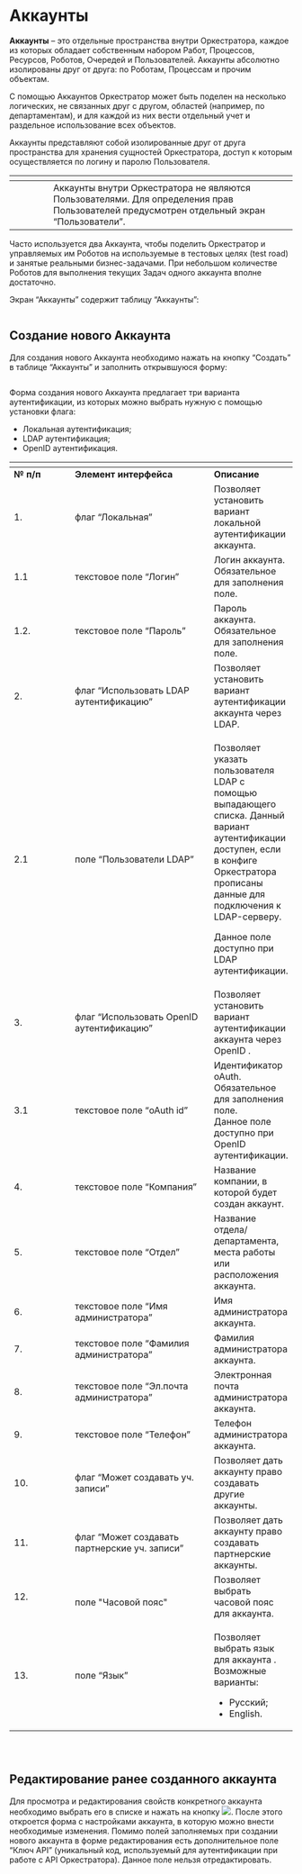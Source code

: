 # Аккаунты

**Аккаунты** – это отдельные пространства внутри Оркестратора, каждое из которых обладает собственным набором Работ, Процессов, Ресурсов, Роботов, Очередей и Пользователей. Аккаунты абсолютно изолированы друг от друга: по Роботам, Процессам и прочим объектам.

С помощью Аккаунтов Оркестратор может быть поделен на несколько логических, не связанных друг с другом, областей (например, по департаментам), и для каждой из них вести отдельный учет и раздельное использование всех объектов.

Аккаунты представляют собой изолированные друг от друга пространства для хранения сущностей Оркестратора, доступ к которым осуществляется по логину и паролю Пользователя.

<table data-header-hidden><thead><tr><th width="54"></th><th></th></tr></thead><tbody><tr><td><img src="https://lh7-rt.googleusercontent.com/docsz/AD_4nXfULVh2I8ZLLI93Na4MtacqNRJq83fWlbfE6mb2yQrWIqk4AVRUlPsZzbxcQCeEJTVoVZrRGe7Tt1_1XKxES5tqkNaOjAIeGUxaEHrTcRnqmS3mCR6DweV1dDlvmnnqdr9ArLjWug?key=6sbXsIGaTS3XX9nMXq1GDfiN" alt="" data-size="line"></td><td>Аккаунты внутри Оркестратора не являются Пользователями. Для определения прав Пользователей предусмотрен отдельный экран “Пользователи”.</td></tr></tbody></table>

Часто используется два Аккаунта, чтобы поделить Оркестратор и управляемых им Роботов на используемые в тестовых целях (test road) и занятые реальными бизнес-задачами. При небольшом количестве Роботов для выполнения текущих Задач одного аккаунта вполне достаточно.

Экран “Аккаунты” содержит таблицу “Аккаунты”:

<figure><img src="../../../.gitbook/assets/2025-04-21_23-04-18.png" alt=""><figcaption></figcaption></figure>

## **Создание нового Аккаунта**

Для создания нового Аккаунта необходимо нажать на кнопку “Создать” в таблице “Аккаунты” и заполнить открывшуюся форму:

<figure><img src="../../../.gitbook/assets/2025-04-21_23-22-16.png" alt=""><figcaption></figcaption></figure>

Форма создания нового Аккаунта предлагает три варианта аутентификации, из которых можно выбрать нужную с помощью установки флага:&#x20;

* Локальная аутентификация;
* LDAP аутентификация;
* OpenID аутентификация.

<table data-header-hidden><thead><tr><th width="103"></th><th width="247"></th><th></th></tr></thead><tbody><tr><td><strong>№ п/п</strong></td><td><strong>Элемент интерфейса</strong></td><td><strong>Описание</strong> </td></tr><tr><td>1. </td><td>флаг “Локальная”</td><td>Позволяет установить вариант локальной аутентификации аккаунта.</td></tr><tr><td>1.1</td><td>текстовое поле “Логин”</td><td>Логин аккаунта. Обязательное для заполнения поле.</td></tr><tr><td>1.2.</td><td>текстовое поле “Пароль”</td><td>Пароль аккаунта. Обязательное для заполнения поле.</td></tr><tr><td>2.</td><td>флаг “Использовать LDAP аутентификацию”</td><td>Позволяет установить вариант аутентификации аккаунта через LDAP.</td></tr><tr><td>2.1</td><td>поле “Пользователи LDAP”</td><td><p>Позволяет указать пользователя LDAP с помощью выпадающего списка. Данный вариант аутентификации доступен, если в конфиге Оркестратора прописаны данные для подключения к LDAP-серверу. </p><p>Данное поле доступно при LDAP аутентификации.</p></td></tr><tr><td>3.</td><td>флаг “Использовать OpenID аутентификацию”</td><td>Позволяет установить вариант аутентификации аккаунта через OpenID .</td></tr><tr><td>3.1</td><td>текстовое поле “oAuth id”</td><td>Идентификатор oAuth. Обязательное для заполнения поле.<br>Данное поле доступно при OpenID аутентификации.</td></tr><tr><td>4.</td><td>текстовое поле “Компания”</td><td>Название компании, в которой будет создан аккаунт.</td></tr><tr><td>5.</td><td>текстовое поле “Отдел”</td><td>Название отдела/департамента, места работы или расположения аккаунта.</td></tr><tr><td>6.</td><td>текстовое поле “Имя администратора”</td><td>Имя администратора аккаунта.</td></tr><tr><td>7.</td><td>текстовое поле “Фамилия администратора”</td><td>Фамилия администратора аккаунта.</td></tr><tr><td>8.</td><td>текстовое поле “Эл.почта администратора”</td><td>Электронная почта администратора аккаунта.</td></tr><tr><td>9.</td><td>текстовое поле “Телефон”</td><td>Телефон администратора аккаунта.</td></tr><tr><td>10.</td><td>флаг “Может создавать уч. записи”</td><td>Позволяет дать аккаунту право создавать другие аккаунты.</td></tr><tr><td>11.</td><td>флаг “Может создавать партнерские уч. записи”</td><td>Позволяет дать аккаунту право создавать партнерские аккаунты.</td></tr><tr><td>12.</td><td><br>поле "Часовой пояс"</td><td>Позволяет выбрать часовой пояс для аккаунта.</td></tr><tr><td>13.</td><td>поле “Язык”</td><td><p>Позволяет выбрать язык для аккаунта . Возможные варианты:</p><ul><li>Русский;</li><li>English.</li></ul></td></tr></tbody></table>

<figure><img src="https://lh7-rt.googleusercontent.com/docsz/AD_4nXdCARE9YCUztcFwXKyZ_MyMNwYvXyHCLg9wKy0FYN2aZ7xrPSZKjs6OKjJDg0e7N74GMtiIf6QOQO1q-D3mo4mA8VtzcnGs04larHnHi9EbQ1eAx7kflxpSCSodcCnDAPpD2hsUApgKXuDp-lD_LrEkh2A?key=aDsiTVPeT_VJ1jgyAwBobA" alt=""><figcaption></figcaption></figure>

<figure><img src="https://lh7-rt.googleusercontent.com/docsz/AD_4nXe6CCO1Gc7vHtbjk899Yrwb_Jz2c0g_LRuMD86Q-AkYNL8Q4HHyGkP8CkGXt-7tFgGdyA1_yr5aZAR0YUaGTqAyo8WR_lsvbeiTw-qyIoh0FX7bPXkY_z6btctx5n33jJYYBkoZC9IEs1c3AP-1IupoHomB?key=aDsiTVPeT_VJ1jgyAwBobA" alt=""><figcaption></figcaption></figure>

<figure><img src="https://lh7-rt.googleusercontent.com/docsz/AD_4nXcH0I7j24UNF39ViJfxMbCXhWValjyYPYhZcVlCYxaEsJYd_q9RuhNkiRngMHLqsqmuvrILsw0ActOyShcrRRqUPGyfGBGcad0PeM14ZPMtgXhKPce7rZBO0PsfYFhIO9X5Plzla_X3sBmg7K4e13ITSd83?key=aDsiTVPeT_VJ1jgyAwBobA" alt=""><figcaption></figcaption></figure>

## **Редактирование ранее созданного аккаунта**

Для просмотра и редактирования свойств конкретного аккаунта необходимо выбрать его в списке и нажать на кнопку ![](https://lh7-rt.googleusercontent.com/docsz/AD_4nXcYOj9kNNkViiiyrDa3B40hfjjOX0t-kqrpVmCvnIDtenVUSpgNuoL9DkLxYN5iRvvaQgyVPwqreIfRmxJT1LlTQAE5hhFdPqAv84uphB0totTgDu3mA20iOjrhVhTMKu0v5dBtoPSJcC7hJvHpFggxHTAg?key=aDsiTVPeT_VJ1jgyAwBobA). После этого откроется форма с настройками аккаунта, в которую можно внести необходимые изменения. Помимо полей заполняемых при создании нового аккаунта в форме редактирования есть дополнительное поле “Ключ API” (уникальный код, используемый для аутентификации при работе с API Оркестратора). Данное поле нельзя отредактировать.&#x20;

<figure><img src="../../../.gitbook/assets/РедактРанСоздАккаунтЛокал.png" alt=""><figcaption></figcaption></figure>
